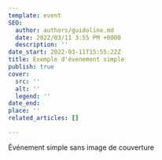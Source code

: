 ```yaml
---
template: event
SEO:
  author: authors/guidoline.md
  date: 2022/03/11 3:55 PM +0000
  description: ''
date_start: 2022-03-11T15:55:22Z
title: Exemple d'évenement simple
publish: true
cover:
  src: ''
  alt: ''
  legend: ''
date_end: 
place: ''
related_articles: []

---
```

Événement simple sans image de couverture